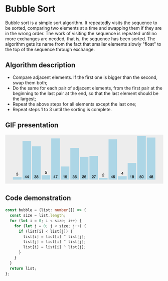 # Bubble Sort

Bubble sort is a simple sort algorithm. It repeatedly visits the sequence to be sorted, comparing two elements at a time and swapping them if they are in the wrong order. The work of visiting the sequence is repeated until no more exchanges are needed, that is, the sequence has been sorted. The algorithm gets its name from the fact that smaller elements slowly "float" to the top of the sequence through exchange.

## Algorithm description

- Compare adjacent elements. If the first one is bigger than the second, swap them both;
- Do the same for each pair of adjacent elements, from the first pair at the beginning to the last pair at the end, so that the last element should be the largest;
- Repeat the above steps for all elements except the last one;
- Repeat steps 1 to 3 until the sorting is complete.

## GIF presentation

![Bubble Sort](../../../../../assets/ranuts/sort/bubble.gif)

## Code demonstration

```ts
const bubble = (list: number[]) => {
  const size = list.length;
  for (let i = 0; i < size; i++) {
    for (let j = 0; j < size; j++) {
      if (list[i] < list[j]) {
        list[i] = list[i] ^ list[j];
        list[j] = list[i] ^ list[j];
        list[i] = list[i] ^ list[j];
      }
    }
  }
  return list;
};
```
